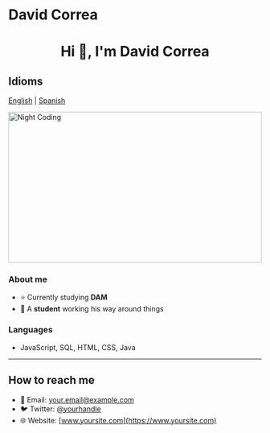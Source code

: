 # David Correa

 <h1 align="center">Hi 👋, I'm David Correa</h1>
 
<h2>Idioms</h2>

[English](READNE.md)  |  [Spanish](README-es.md)

<img alt="Night Coding" src="https://media2.giphy.com/media/v1.Y2lkPTc5MGI3NjExczVqM3F6cGNpeWg3ZGEyZWVjNnAwNTV0eTA3MGJpc3JiaXg0cHB6aiZlcD12MV9pbnRlcm5hbF9naWZfYnlfaWQmY3Q9Zw/6rOhtOcGJapBECjMkb/giphy.gif" width="100%" height="300px" align="center"/>

### About me
- ⭐ Currently studying **DAM**
- 👾 A **student** working his way around things

### Languages
- JavaScript, SQL, HTML, CSS, Java

---

## How to reach me
- 📧 Email: your.email@example.com
- 🐦 Twitter: [@yourhandle](https://twitter.com/yourhandle)
- 🌐 Website: [www.yoursite.com](https://www.yoursite.com)
